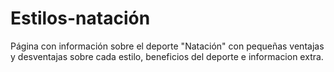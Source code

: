 # Estilos-natación

Página con información sobre el deporte "Natación" con pequeñas ventajas y desventajas sobre cada estilo, beneficios del deporte e informacion extra.
